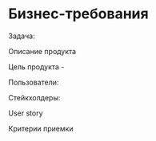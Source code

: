 # Бизнес-требования
Задача: 

Описание продукта

Цель продукта - 

Пользователи:

Стейкхолдеры:

User story

Критерии приемки
